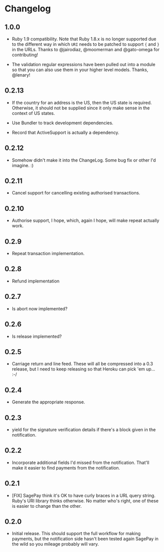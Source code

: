 # Changelog

## 1.0.0

* Ruby 1.9 compatibility. Note that Ruby 1.8.x is no longer supported due to
  the different way in which `URI` needs to be patched to support `{` and `}`
  in the URLs. Thanks to @jairodiaz, @moomerman and @gato-omega for
  contributing!

* The validation regular expressions have been pulled out into a module so that
  you can also use them in your higher level models. Thanks, @lenary!

## 0.2.13

* If the country for an address is the US, then the US state is required.
  Otherwise, it should not be supplied since it only make sense in the context
  of US states.

* Use Bundler to track development dependencies.

* Record that ActiveSupport is actually a dependency.

## 0.2.12

* Somehow didn't make it into the ChangeLog. Some bug fix or other I'd
  imagine. :)

## 0.2.11

* Cancel support for cancelling existing authorised transactions.

## 0.2.10

* Authorise support, I hope, which, again I hope, will make repeat actually work.

## 0.2.9

* Repeat transaction implementation.

## 0.2.8

* Refund implementation

## 0.2.7

* Is abort now implemented?

## 0.2.6

* Is release implemented?

## 0.2.5

* Carriage return and line feed. These will all be compressed into a 0.3
  release, but I need to keep releasing so that Heroku can pick 'em up... :-/

## 0.2.4

* Generate the appropriate response.

## 0.2.3

* yield for the signature verification details if there's a block given in the
  notification.

## 0.2.2

* Incorporate additional fields I'd missed from the notification. That'll make
  it easier to find payments from the notification.

## 0.2.1

* [FIX] SagePay think it's OK to have curly braces in a URL query string.
  Ruby's URI library thinks otherwise. No matter who's right, one of these is
  easier to change than the other.

## 0.2.0

* Initial release. This should support the full workflow for making payments,
  but the notification side hasn't been tested again SagePay in the wild so
  you mileage probably will vary.
